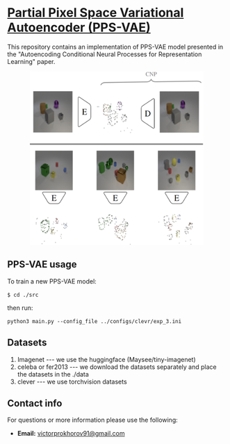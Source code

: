# [Partial Pixel Space Variational Autoencoder (PPS-VAE)](https://arxiv.org/abs/2305.18485)
This repository contains an implementation of PPS-VAE model presented in the "Autoencoding Conditional Neural Processes for Representation Learning" paper.

<p align="center">
    <img src="/images/demonstrative_figure.png" width="400" height="400">
</p>

## PPS-VAE usage
To train a new PPS-VAE model:
```
$ cd ./src
```
then run:
```
python3 main.py --config_file ../configs/clevr/exp_3.ini 
```

## Datasets

1) Imagenet --- we use the huggingface (Maysee/tiny-imagenet)
2) celeba or fer2013 --- we download the datasets separately and place the datasets in the ./data
3) clever --- we use torchvision datasets



## Contact info

For questions or more information please use the following:
* **Email:** victorprokhorov91@gmail.com